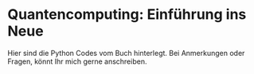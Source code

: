 # Quantencomputing: Einführung ins Neue 
Hier sind die Python Codes vom Buch hinterlegt. Bei Anmerkungen oder Fragen, könnt Ihr mich gerne anschreiben.
